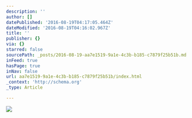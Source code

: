 ```yaml
---
description: ''
author: []
datePublished: '2016-08-19T04:17:05.464Z'
dateModified: '2016-08-19T04:16:02.967Z'
title: ''
publisher: {}
via: {}
starred: false
sourcePath: _posts/2016-08-19-aa7e1519-9a1e-4c3b-b185-c7879f25b51b.md
inFeed: true
hasPage: true
inNav: false
url: aa7e1519-9a1e-4c3b-b185-c7879f25b51b/index.html
_context: 'http://schema.org'
_type: Article

---
```

![](https://the-grid-user-content.s3-us-west-2.amazonaws.com/3e5891ed-5d8f-4bd7-81f3-2318370262b7.jpg)